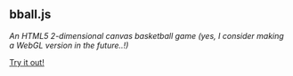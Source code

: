 ## bball.js

*An HTML5 2-dimensional canvas basketball game (yes, I consider making a WebGL version in the future..!)*

[Try it out!](https://u.cbix.de/bball/)
